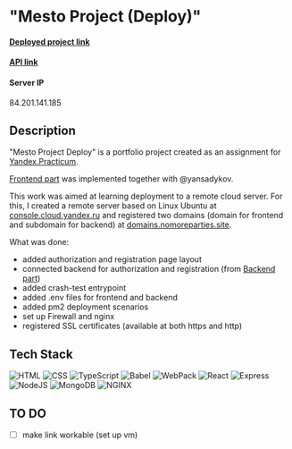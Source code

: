 # "Mesto Project (Deploy)" #

#### [Deployed project link](https://mestoproject.students.nomoredomains.work/)
#### [API link](https://api.mestoproject.students.nomoredomains.work/)
#### **Server IP** 
84.201.141.185


## Description 
"Mesto Project Deploy" is a portfolio project created as an assignment for [Yandex.Practicum](https://practicum.yandex.com/web/ "Web Development Program"). 

[Frontend part](https://github.com/daryamakavchik/mesto-project-pair) was implemented together with @yansadykov.

This work was aimed at learning deployment to a remote cloud server. For this, I created a remote server based on Linux Ubuntu at [console.cloud.yandex.ru](https://console.cloud.yandex.ru/) and registered two domains (domain for frontend and subdomain for backend) at [domains.nomoreparties.site](domains.nomoreparties.site). 

What was done:
* added authorization and registration page layout
* connected backend for authorization and registration (from [Backend part](https://github.com/daryamakavchik/mesto-project-backend))
* added crash-test entrypoint
* added .env files for frontend and backend
* added pm2 deployment scenarios
* set up Firewall and nginx
* registered SSL certificates (available at both https and http)


## Tech Stack
![HTML](https://img.shields.io/badge/html5-%23E34F26.svg?style=for-the-badge&logo=html5&logoColor=white)
![CSS](https://img.shields.io/badge/css3-%231572B6.svg?style=for-the-badge&logo=css3&logoColor=white)
![TypeScript](https://img.shields.io/badge/TypeScript-007ACC?style=for-the-badge&logo=typescript&logoColor=white)
![Babel](https://img.shields.io/badge/Babel-F9DC3E?style=for-the-badge&logo=babel&logoColor=white)
![WebPack](https://img.shields.io/badge/Webpack-8DD6F9?style=for-the-badge&logo=Webpack&logoColor=white)
![React](https://img.shields.io/badge/React-20232A?style=for-the-badge&logo=react&logoColor=61DAFB)
![Express](https://img.shields.io/badge/Express.js-000000?style=for-the-badge&logo=express&logoColor=white)
![NodeJS](https://img.shields.io/badge/Node.js-339933?style=for-the-badge&logo=nodedotjs&logoColor=white)
![MongoDB](https://img.shields.io/badge/MongoDB-4EA94B?style=for-the-badge&logo=mongodb&logoColor=white)
![NGINX](https://img.shields.io/badge/Nginx-009639?style=for-the-badge&logo=nginx&logoColor=white)

## TO DO
- [ ] make link workable (set up vm)
